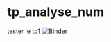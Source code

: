 # tp_analyse_num
tester le tp1  [![Binder](https://mybinder.org/badge_logo.svg)](https://mybinder.org/v2/gh/abiart/tp_analyse_num/main?filepath=TP1_analyse_abir.benamor-checkpoint.ipynb)

